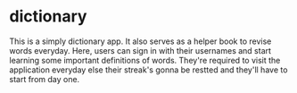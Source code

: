 
# dictionary

This is a simply dictionary app. It also serves as a helper book to revise words everyday. Here, users can sign in with their usernames and start learning some important definitions of words. They're required to visit the application everyday else their streak's gonna be restted and they'll have to start from day one.



